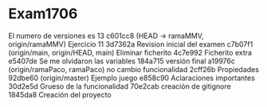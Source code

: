# Exam1706
El numero de versiones es 13
c601cc8 (HEAD -> ramaMMV, origin/ramaMMV) Ejercicio 11
3d7362a Revision inicial del examen
c7b07f1 (origin/main, origin/HEAD, main) Eliminar ficherito
4c7e992 Ficherito extra
e5407de Se me olvidaron las variables
184a715 versión final
a19976c (origin/ramaPaco, ramaPaco) no cambio funcionalidad
2cff26b Propiedades
92dbe60 (origin/master) Ejemplo juego
e858c90 Aclaraciones importantes
30d2e5d Grueso de la funcionalidad
70e2cab creación de gitignore
1845da8 Creación del proyecto
